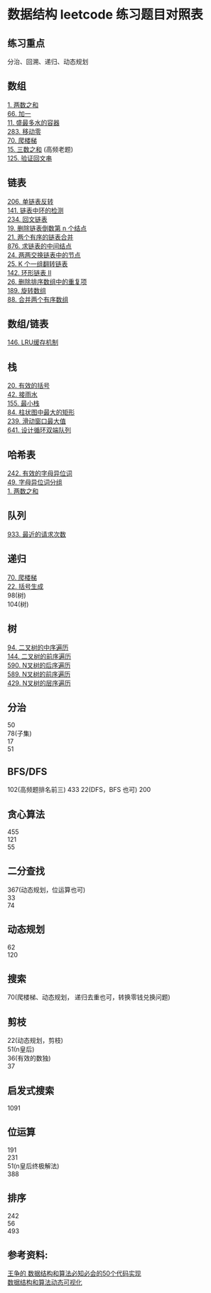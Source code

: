 # 数据结构 leetcode 练习题目对照表

## 练习重点

分治、回溯、递归、动态规划

## 数组

[1. 两数之和](https://leetcode-cn.com/problems/two-sum/)   
[66. 加一](https://leetcode-cn.com/problems/plus-one/)   
[11. 盛最多水的容器](https://leetcode-cn.com/problems/container-with-most-water)  
[283. 移动零](https://leetcode-cn.com/problems/move-zeroes/)  
[70. 爬楼梯](https://leetcode-cn.com/problems/climbing-stairs/)  
[15. 三数之和](https://leetcode-cn.com/problems/3sum/) (高频老题)  
[125. 验证回文串](https://leetcode-cn.com/problems/valid-palindrome)  

## 链表

[206. 单链表反转](https://leetcode-cn.com/problems/reverse-linked-list/)  
[141. 链表中环的检测](https://leetcode-cn.com/problems/linked-list-cycle/)  
[234. 回文链表](https://leetcode-cn.com/problems/palindrome-linked-list/)  
[19. 删除链表倒数第 n 个结点 ](https://leetcode-cn.com/problems/remove-nth-node-from-end-of-list/)  
[21. 两个有序的链表合并](https://leetcode-cn.com/problems/merge-two-sorted-lists/)  
[876. 求链表的中间结点](https://leetcode-cn.com/problems/middle-of-the-linked-list/)  
[24. 两两交换链表中的节点](https://leetcode-cn.com/problems/swap-nodes-in-pairs)  
[25. K 个一组翻转链表](https://leetcode-cn.com/problems/reverse-nodes-in-k-group/)  
[142. 环形链表 II](https://leetcode-cn.com/problems/linked-list-cycle-ii)  
[26. 删除排序数组中的重复项](https://leetcode-cn.com/problems/remove-duplicates-from-sorted-array/)   
[189. 旋转数组](https://leetcode-cn.com/problems/rotate-array/)  
[88. 合并两个有序数组](https://leetcode-cn.com/problems/merge-sorted-array/)  
 
## 数组/链表

[146. LRU缓存机制](https://leetcode-cn.com/problems/lru-cache/)  

## 栈

[20. 有效的括号](https://leetcode-cn.com/problems/valid-parentheses/)   
[42. 接雨水](https://leetcode-cn.com/problems/trapping-rain-water/)   
[155. 最小栈](https://leetcode-cn.com/problems/min-stack/)   
[84. 柱状图中最大的矩形](https://leetcode-cn.com/problems/largest-rectangle-in-histogram/)  
[239. 滑动窗口最大值](https://leetcode-cn.com/problems/sliding-window-maximum/)   
[641. 设计循环双端队列](https://leetcode-cn.com/problems/design-circular-deque/)    

## 哈希表

[242. 有效的字母异位词](https://leetcode-cn.com/problems/valid-anagram/)  
[49. 字母异位词分组](https://leetcode-cn.com/problems/group-anagrams/)  
[1. 两数之和](https://leetcode-cn.com/problems/two-sum/)   

## 队列

[933. 最近的请求次数](https://leetcode-cn.com/problems/number-of-recent-calls/)  

## 递归

[70. 爬楼梯](https://leetcode-cn.com/problems/climbing-stairs/)    
[22. 括号生成](https://leetcode-cn.com/problems/generate-parentheses/)   
98(树)  
104(树)  

## 树

[94. 二叉树的中序遍历](https://leetcode-cn.com/problems/binary-tree-inorder-traversal/)  
[144. 二叉树的前序遍历](https://leetcode-cn.com/problems/binary-tree-preorder-traversal/)  
[590. N叉树的后序遍历](https://leetcode-cn.com/problems/n-ary-tree-postorder-traversal/)  
[589. N叉树的前序遍历](https://leetcode-cn.com/problems/n-ary-tree-preorder-traversal/)  
[429. N叉树的层序遍历](https://leetcode-cn.com/problems/n-ary-tree-level-order-traversal/)  

## 分治

50  
78(子集)  
17  
51  

## BFS/DFS

102(高频题排名前三)
433
22(DFS，BFS 也可)
200

## 贪心算法

455   
121  
55  

## 二分查找

367(动态规划，位运算也可)  
33  
74  


## 动态规划

62  
120  


## 搜索

70(爬楼梯、动态规划， 递归去重也可，转换零钱兑换问题)  

## 剪枝

22(动态规划，剪枝)  
51(n皇后)  
36(有效的数独)  
37  

## 启发式搜索

1091  

## 位运算

191  
231  
51(n皇后终极解法)  
388

## 排序

242  
56  
493  


## 参考资料:

[王争的 数据结构和算法必知必会的50个代码实现](https://github.com/wangzheng0822/algo)  
[数据结构和算法动态可视化](https://visualgo.net/zh)

